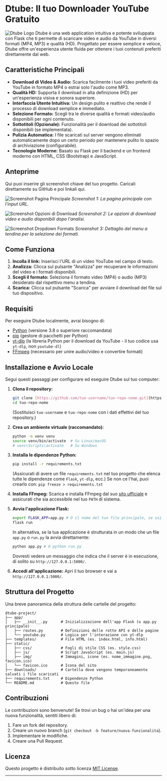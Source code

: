 # Dtube: Il tuo Downloader YouTube Gratuito

![Dtube Logo](static/nome_immagine.png) Dtube è una web application intuitiva e potente sviluppata con Flask che ti permette di scaricare video e audio da YouTube in diversi formati (MP4, MP3) e qualità (HD). Progettato per essere semplice e veloce, Dtube offre un'esperienza utente fluida per ottenere i tuoi contenuti preferiti direttamente dal web.

## Caratteristiche Principali

* **Download di Video & Audio:** Scarica facilmente i tuoi video preferiti da YouTube in formato MP4 o estrai solo l'audio come MP3.
* **Qualità HD:** Supporta il download in alta definizione (HD) per un'esperienza visiva e sonora superiore.
* **Interfaccia Utente Intuitiva:** Un design pulito e reattivo che rende il processo di download semplice e immediato.
* **Selezione Formato:** Scegli tra le diverse qualità e formati video/audio disponibili per ogni contenuto.
* **Sottotitoli (Opzionale):** Funzionalità per il download dei sottotitoli disponibili (se implementata).
* **Pulizia Automatica:** I file scaricati sul server vengono eliminati automaticamente dopo un certo periodo per mantenere pulito lo spazio di archiviazione (configurabile).
* **Tecnologie Moderne:** Basato su Flask per il backend e un frontend moderno con HTML, CSS (Bootstrap) e JavaScript.

## Anteprime

Qui puoi inserire gli screenshot chiave del tuo progetto. Caricali direttamente su GitHub e poi linkali qui.

![Screenshot Pagina Principale](https://github.com/tuo-username/tuo-repo-nome/blob/main/docs/screenshot_main.png)
_Screenshot 1: La pagina principale con l'input URL._

![Screenshot Opzioni di Download](https://github.com/tuo-username/tuo-repo-nome/blob/main/docs/screenshot_download_options.png)
_Screenshot 2: Le opzioni di download video e audio disponibili dopo l'analisi._

![Screenshot Dropdown Formats](https://github.com/tuo-username/tuo-repo-nome/blob/main/docs/screenshot_dropdown_formats.png)
_Screenshot 3: Dettaglio del menu a tendina per la selezione dei formati._

## Come Funziona

1.  **Incolla il link:** Inserisci l'URL di un video YouTube nel campo di testo.
2.  **Analizza:** Clicca sul pulsante "Analizza" per recuperare le informazioni del video e i formati disponibili.
3.  **Scegli il formato:** Seleziona il formato video (MP4) o audio (MP3) desiderato dal rispettivo menu a tendina.
4.  **Scarica:** Clicca sul pulsante "Scarica" per avviare il download del file sul tuo dispositivo.

## Requisiti

Per eseguire Dtube localmente, avrai bisogno di:

* [Python](https://www.python.org/downloads/) (versione 3.8 o superiore raccomandata)
* [pip](https://pip.pypa.io/en/stable/installation/) (gestore di pacchetti per Python)
* [yt-dlp](https://github.com/yt-dlp/yt-dlp) (la libreria Python per il download da YouTube - il tuo codice usa `yt-dlp`, non `youtube-dl`)
* [FFmpeg](https://ffmpeg.org/download.html) (necessario per unire audio/video e convertire formati)

## Installazione e Avvio Locale

Segui questi passaggi per configurare ed eseguire Dtube sul tuo computer:

1.  **Clona il repository:**
    ```bash
    git clone [https://github.com/tuo-username/tuo-repo-nome.git](https://github.com/tuo-username/tuo-repo-nome.git)
    cd tuo-repo-nome
    ```
    (Sostituisci `tuo-username` e `tuo-repo-nome` con i dati effettivi del tuo repository.)

2.  **Crea un ambiente virtuale (raccomandato):**
    ```bash
    python -m venv venv
    source venv/bin/activate  # Su Linux/macOS
    # venv\Scripts\activate   # Su Windows
    ```

3.  **Installa le dipendenze Python:**
    ```bash
    pip install -r requirements.txt
    ```
    (Assicurati di avere un file `requirements.txt` nel tuo progetto che elenca tutte le dipendenze come `Flask`, `yt-dlp`, ecc.)
    Se non ce l'hai, puoi crearlo con: `pip freeze > requirements.txt`

4.  **Installa FFmpeg:**
    Scarica e installa FFmpeg dal suo [sito ufficiale](https://ffmpeg.org/download.html) e assicurati che sia accessibile nel tuo `PATH` di sistema.

5.  **Avvia l'applicazione Flask:**
    ```bash
    export FLASK_APP=app.py # O il nome del tuo file principale, se usi un'organizzazione diversa (es. run.py)
    flask run
    ```
    In alternativa, se la tua applicazione è strutturata in un modo che un file `app.py` o `run.py` la avvia direttamente:
    ```bash
    python app.py # O python run.py
    ```
    Dovresti vedere un messaggio che indica che il server è in esecuzione, di solito su `http://127.0.0.1:5000/`.

6.  **Accedi all'applicazione:**
    Apri il tuo browser e vai a `http://127.0.0.1:5000/`.

## Struttura del Progetto

Una breve panoramica della struttura delle cartelle del progetto:

```
dtube-project/
├── app/
│   ├── __init__.py      # Inizializzazione dell'app Flask (o app.py principale)
│   ├── routes.py        # Definizioni delle rotte API e delle pagine
│   └── youtube.py       # Logica per l'interazione con yt-dlp
├── templates/           # File HTML (es. index.html, info.html)
├── static/
│   ├── css/             # Fogli di stile CSS (es. style.css)
│   ├── js/              # Script JavaScript (es. main.js)
│   ├── img/             # Immagini, icone (es. nome_immagine.png, favicon.ico)
│   └── favicon.ico      # Icona del sito
├── downloads/           # Cartella dove vengono temporaneamente salvati i file scaricati
├── requirements.txt     # Dipendenze Python
└── README.md            # Questo file
```

## Contribuzioni

Le contribuzioni sono benvenute! Se trovi un bug o hai un'idea per una nuova funzionalità, sentiti libero di:

1.  Fare un fork del repository.
2.  Creare un nuovo branch (`git checkout -b feature/nuova-funzionalita`).
3.  Implementare le modifiche.
4.  Creare una Pull Request.

## Licenza

Questo progetto è distribuito sotto licenza [MIT License](LICENSE).

---
